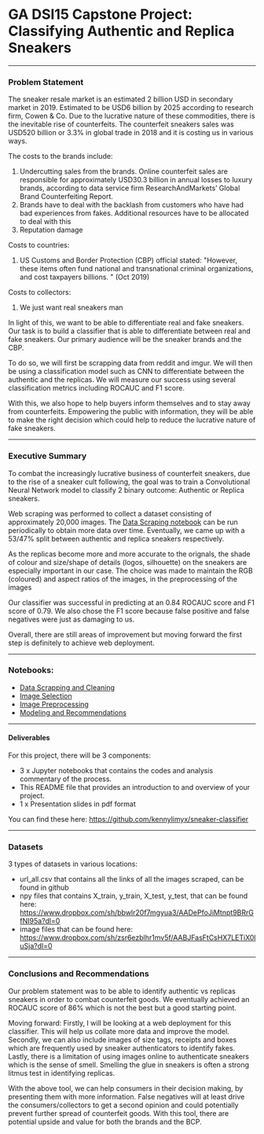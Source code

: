 # GA DSI15 Capstone Project: Classifying Authentic and Replica Sneakers

---

### Problem Statement
The sneaker resale market is an estimated 2 billion USD in secondary market in 2019. Estimated to be USD6 billion by 2025 according to research firm, Cowen & Co. Due to the lucrative nature of these commodities, there is the inevitable rise of counterfeits. The counterfeit sneakers sales was USD520 billion or 3.3% in global trade in 2018 and it is costing us in various ways.

The costs to the brands include:
1. Undercutting sales from the brands. Online counterfeit sales are responsible for approximately USD30.3 billion in annual losses to luxury brands, according to data service firm ResearchAndMarkets’ Global Brand Counterfeiting Report.
2. Brands have to deal with the backlash from customers who have had bad experiences from fakes. Additional resources have to be allocated to deal with this
3. Reputation damage

Costs to countries:
1. US Customs and Border Protection (CBP) official stated: "However, these items often fund national and transnational criminal organizations, and cost taxpayers billions. " (Oct 2019)

Costs to collectors:
1. We just want real sneakers man

In light of this, we want to be able to differentiate real and fake sneakers. Our task is to build a classifier that is able to differentiate between real and fake sneakers. Our primary audience will be the sneaker brands and the CBP.

To do so, we will first be scrapping data from reddit and imgur. We will then be using a classification model such as CNN to differentiate between the authentic and the replicas. We will measure our success using several classification metrics including ROCAUC and F1 score.

With this, we also hope to help buyers inform themselves and to stay away from counterfeits. Empowering the public with information, they will be able to make the right decision which could help to reduce the lucrative nature of fake sneakers.

---

### Executive Summary
To combat the increasingly lucrative business of counterfeit sneakers, due to the rise of a sneaker cult following, the goal was to train a Convolutional Neural Network model to classify 2 binary outcome: Authentic or Replica sneakers.

Web scraping was performed to collect a dataset consisting of approximately 20,000 images. The [Data Scraping notebook](./codes/book1_data_scrapping_cleaning.ipynb) can be run periodically to obtain more data over time. Eventually, we came up with a 53/47% split between authentic and replica sneakers respectively.

As the replicas become more and more accurate to the orignals, the shade of colour and size/shape of details (logos, silhouette) on the sneakers are especially important in our case. The choice was made to maintain the RGB (coloured) and aspect ratios of the images, in the preprocessing of the images

Our classifier was successful in predicting at an 0.84 ROCAUC score and F1 score of 0.79. We also chose the F1 score because false positive and false negatives were just as damaging to us.

Overall, there are still areas of improvement but moving forward the first step is definitely to achieve web deployment.

---

### Notebooks:
- [Data Scrapping and Cleaning](./codes/book1_data_scrapping_cleaning.ipynb)
- [Image Selection](./codes/book2a_img_selection.ipynb)
- [Image Preprocessing](./codes/book2b_img_preprocessing.ipynb)
- [Modeling and Recommendations](./codes/book3_preprocesing_modeling_recommendations.ipynb)

---

#### Deliverables
For this project, there will be 3 components:
- 3 x Jupyter notebooks that contains the codes and analysis commentary of the process.
- This README file that provides an introduction to and overview of your project.
- 1 x Presentation slides in pdf format

You can find these here: https://github.com/kennylimyx/sneaker-classifier

---

### Datasets
3 types of datasets in various locations:
- url_all.csv that contains all the links of all the images scraped, can be found in github
- npy files that contains X_train, y_train, X_test, y_test, that can be found here: https://www.dropbox.com/sh/bbwlr20f7mgyua3/AADePfoJiMtnpt9BRrGfNI95a?dl=0
- image files that can be found here: https://www.dropbox.com/sh/zsr6ezblhr1mv5f/AABJFasFtCsHX7LETiX0luSja?dl=0

---
### Conclusions and Recommendations
Our problem statement was to be able to identify authentic vs replicas sneakers in order to combat counterfeit goods. We eventually achieved an ROCAUC score of 86% which is not the best but a good starting point.

Moving forward: Firstly, I will be looking at a web deployment for this classifier. This will help us collate more data and improve the model. Secondly, we can also include images of size tags, receipts and boxes which are frequently used by sneaker authenticators to identify fakes. Lastly, there is a limitation of using images online to authenticate sneakers which is the sense of smell. Smelling the glue in sneakers is often a strong litmus test in identifying replicas.

With the above tool, we can help consumers in their decision making, by presenting them with more information. False negatives will at least drive the consumers/collectors to get a second opinion and could potentially prevent further spread of counterfeit goods. With this tool, there are potential upside and value for both the brands and the BCP.
